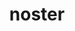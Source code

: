 ---
title: noster
meaning: our
ch: [fourteen, f2, f]
pos: extotadjective
femstem: nostr
femend: a
neutstem: nostr
neutend: um
six: y
---